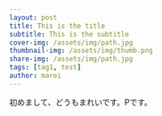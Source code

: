 ```yaml
---
layout: post
title: This is the title
subtitle: This is the subtitle
cover-img: /assets/img/path.jpg
thumbnail-img: /assets/img/thumb.png
share-img: /assets/img/path.jpg
tags: [tag1, test]
author: marei
---
```


初めまして、どうもまれいです。Pです。
